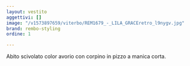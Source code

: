 ```yaml
---
layout: vestito
aggettivi: []
image: "/v1573897659/viterbo/REM1679_-_LILA_GRACEretro_l9nygv.jpg"
brand: rembo-styling
ordine: 1

---
```

Abito scivolato color avorio con corpino in pizzo a manica corta.